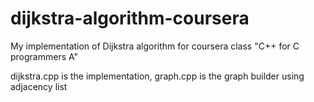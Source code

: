 # dijkstra-algorithm-coursera
My implementation of Dijkstra algorithm for coursera class "C++ for C programmers A"

dijkstra.cpp is the implementation, graph.cpp is the graph builder using adjacency list
